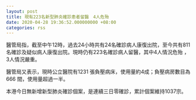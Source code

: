 ```yaml
---
layout: post
title: 現有223名新型肺炎確診患者留醫　4人危殆
date: 2020-04-28 19:36:52.000000000 +08:00
categories: rss
---
```


醫管局指，截至中午12時，過去24小時共有24名確診病人康復出院，至今共有811名確診及疑似病人康復出院。現時仍有223名確診病人留醫，其中4人情況危殆 ，3人情況嚴重。
 
醫管局又表示，現時公立醫院有1231 張負壓病床，使用量約4成；負壓病房數目為666 間，使用量超過一半。

本港今日無新增新型肺炎確診個案，是連續三日零確診，累計個案維持1037宗。
